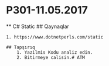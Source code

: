 # P301-11.05.2017
** C# Static
	## Qaynaqlar
	
	1. https://www.dotnetperls.com/static
	
	## Tapşırıq	
		1. Yazilmis Kodu analiz edin.
		2. Bitirmeye calisin.# ATM
